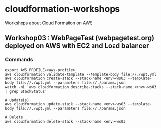 # cloudformation-workshops
Workshops about Cloud Formation on AWS

## Workshop03 : WebPageTest (webpagetest.org) deployed on AWS with EC2 and Load balancer

### Commands
```
export AWS_PROFILE=<aws-profile>
aws cloudformation validate-template --template-body file://./wpt.yml
aws cloudformation create-stack --stack-name <env>-ws03 --template-body file://./wpt.yml --parameters file://./params.json
watch -n1 'aws cloudformation describe-stacks --stack-name <env>-ws03 | grep StackStatus'

# Update(s)
aws cloudformation update-stack --stack-name <env>-ws03 --template-body file://./wpt.yml --parameters file://./params.json

# Delete
aws cloudformation delete-stack --stack-name <env>-ws03
```
